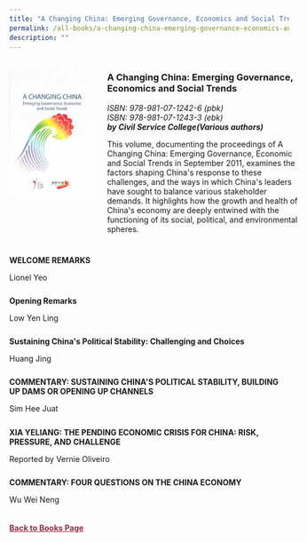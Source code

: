 ```yaml
---
title: "A Changing China: Emerging Governance, Economics and Social Trends"
permalink: /all-books/a-changing-china-emerging-governance-economics-and-social-trends/
description: ""
---
```

<style>


.grid-container {
	display: grid;
	grid-template-columns: 30% 70%;
	grid-gap: 5%
	}
	
img {
		object-fit: contain;
		width: 100%;
		height: 80%;
	}	

.chapter-divider {
	margin-top: 5%;
	}	
	
.back a
{
	color: #9f2943;
	font-weight: bold;
	
}	


</style>

<div class="grid-container">
	<div class="grid-child"><img src="/images/Books/A%20Changing%20China.jpg"></div>
	<div class="grid-child">
		<h3>A Changing China: Emerging Governance, Economics and Social Trends</h3>
		<i>ISBN: 978-981-07-1242-6 (pbk)</i><br>
		<i>ISBN: 978-981-07-1243-3 (ebk)</i><br>
		<b><i>by Civil Service College(Various authors)</i></b>
		<p>This volume, documenting the proceedings of A Changing China: Emerging Governance, Economic and Social Trends in September 2011, examines the factors shaping China's response to these challenges, and the ways in which China's leaders have sought to balance various stakeholder demands. It highlights how the growth and health of China's economy are deeply entwined with the functioning of its social, political, and environmental spheres.</p>
	</div>

</div>

<div>

<div class="chapter-divider">
<p><b>WELCOME REMARKS</b></p>
Lionel Yeo
</div>
	
<div class="chapter-divider">
<p><b>Opening Remarks</b></p>
Low Yen Ling
</div>
		
<div class="chapter-divider">
<p><b>Sustaining China's Political Stability: Challenging and Choices</b></p>
Huang Jing
</div>
	
<div class="chapter-divider">
<p><b>COMMENTARY: SUSTAINING CHINA'S POLITICAL STABILITY, BUILDING UP DAMS OR OPENING UP CHANNELS</b></p>
Sim Hee Juat
</div>
	
<div class="chapter-divider">
<p><b>XIA YELIANG: THE PENDING ECONOMIC CRISIS FOR CHINA: RISK, PRESSURE, AND CHALLENGE</b></p>
Reported by Vernie Oliveiro
</div>
	

<div class="chapter-divider">
<p><b>COMMENTARY: FOUR QUESTIONS ON THE CHINA ECONOMY</b></p>
Wu Wei Neng
</div>






</div>



<br>
<br>
<div class="back">
<a href="/books/">Back to Books Page</a>	

</div>